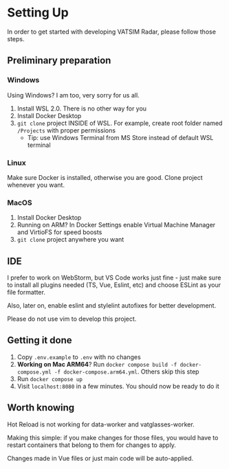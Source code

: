 # Setting Up

In order to get started with developing VATSIM Radar, please follow those steps. 

## Preliminary preparation

### Windows

Using Windows? I am too, very sorry for us all.

1. Install WSL 2.0. There is no other way for you
2. Install Docker Desktop
3. `git clone` project INSIDE of WSL. For example, create root folder named `/Projects` with proper permissions
   - Tip: use Windows Terminal from MS Store instead of default WSL terminal

### Linux

Make sure Docker is installed, otherwise you are good. Clone project whenever you want.

### MacOS

1. Install Docker Desktop
2. Running on ARM? In Docker Settings enable Virtual Machine Manager and VirtioFS for speed boosts
3. `git clone` project anywhere you want

## IDE

I prefer to work on WebStorm, but VS Code works just fine - just make sure to install all plugins needed (TS, Vue, Eslint, etc) and choose ESLint as your file formatter.

Also, later on, enable eslint and stylelint autofixes for better development.

Please do not use vim to develop this project.

## Getting it done

1. Copy `.env.example` to `.env` with no changes
2. **Working on Mac ARM64**? Run `docker compose build -f docker-compose.yml -f docker-compose.arm64.yml`. Others skip this step
3. Run `docker compose up`
4. Visit `localhost:8080` in a few minutes. You should now be ready to do it

## Worth knowing

Hot Reload is not working for data-worker and vatglasses-worker. 

Making this simple: if you make changes for those files, you would have to restart containers that belong to them for changes to apply.

Changes made in Vue files or just main code will be auto-applied.
